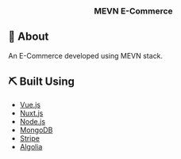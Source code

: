 <h3 align="center">MEVN E-Commerce</h3>

## 🧐 About <a name = "about"></a>
An E-Commerce developed using MEVN stack.

## ⛏️ Built Using <a name = "built_using"></a>
- [Vue.js](https://vuejs.org/)
- [Nuxt.js](https://nuxtjs.org/)
- [Node.js](https://nodejs.org/)
- [MongoDB](https://www.mongodb.com/)
- [Stripe](https://stripe.com/)
- [Algolia](https://www.algolia.com/) 
